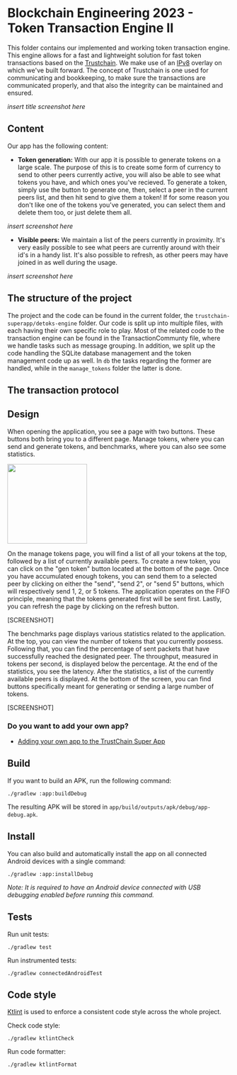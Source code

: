 # Blockchain Engineering 2023 - Token Transaction Engine II

This folder contains our implemented and working token transaction engine. This engine allows for a fast and lightweight solution for fast token transactions based on the [Trustchain](https://github.com/Tribler/kotlin-ipv8/blob/master/doc/TrustChainCommunity.md). We make use of an [IPv8](https://github.com/Tribler/kotlin-ipv8) overlay on which we've built forward. The concept of Trustchain is one used for communicating and bookkeeping, to make sure the transactions are communicated properly, and that also the integrity can be maintained and ensured. 

*insert title screenshot here* 

## Content

Our app has the following content:

- **Token generation:** With our app it is possible to generate tokens on a large scale. The purpose of this is to create some form of currency to send to other peers currently active, you will also be able to see what tokens you have, and which ones you've recieved. To generate a token, simply use the button to generate one, then, select a peer in the current peers list, and then hit send to give them a token! If for some reason you don't like one of the tokens you've generated, you can select them and delete them too, or just delete them all.

*insert screenshot here*
  
- **Visible peers:** We maintain a list of the peers currently in proximity. It's very easily possible to see what peers are currently around with their id's in a handy list. It's also possible to refresh, as other peers may have joined in as well during the usage.

*insert screenshot here*

## The structure of the project

The project and the code can be found in the current folder, the ```trustchain-superapp/detoks-engine``` folder. Our code is split up into multiple files, with each having their own specific role to play. Most of the related code to the transaction engine can be found in the TransactionCommunty file, where we handle tasks such as message grouping. In addition, we split up the code handling the SQLite database management and the token management code up as well. In ```db``` the tasks regarding the former are handled, while in the ```manage_tokens``` folder the latter is done.

## The transaction protocol

## Design

When opening the application, you see a page with two buttons. These buttons both bring you to a different page. Manage tokens, where you can send and generate tokens, and benchmarks, where you can also see some statistics.

<img src="https://github.com/bbrockbernd/trustchain-superapp/blob/Documentation/detoks-engine/Screenshot_20230417_182253.png" width="180">

On the manage tokens page, you will find a list of all your tokens at the top, followed by a list of currently available peers. To create a new token, you can click on the "gen token" button located at the bottom of the page. Once you have accumulated enough tokens, you can send them to a selected peer by clicking on either the "send", "send 2", or "send 5" buttons, which will respectively send 1, 2, or 5 tokens. The application operates on the FIFO principle, meaning that the tokens generated first will be sent first. Lastly, you can refresh the page by clicking on the refresh button.

[SCREENSHOT]

The benchmarks page displays various statistics related to the application. At the top, you can view the number of tokens that you currently possess. Following that, you can find the percentage of sent packets that have successfully reached the designated peer. The throughput, measured in tokens per second, is displayed below the percentage. At the end of the statistics, you see the latency. After the statistics, a list of the currently available peers is displayed. At the bottom of the screen, you can find buttons specifically meant for generating or sending a large number of tokens.

[SCREENSHOT]

### Do you want to add your own app?

- [Adding your own app to the TrustChain Super App](doc/AppTutorial.md)

## Build

If you want to build an APK, run the following command:

```
./gradlew :app:buildDebug
```

The resulting APK will be stored in `app/build/outputs/apk/debug/app-debug.apk`.

## Install

You can also build and automatically install the app on all connected Android devices with a single command:

```
./gradlew :app:installDebug
```

*Note: It is required to have an Android device connected with USB debugging enabled before running this command.*

## Tests

Run unit tests:
```
./gradlew test
```

Run instrumented tests:
```
./gradlew connectedAndroidTest
```

## Code style

[Ktlint](https://ktlint.github.io/) is used to enforce a consistent code style across the whole project.

Check code style:
```
./gradlew ktlintCheck
```

Run code formatter:
```
./gradlew ktlintFormat
```

